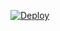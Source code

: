 [![Deploy](https://www.herokucdn.com/deploy/button.svg)](https://dashboard.heroku.com/new?template=https://github.com/MBREDOIL/Hacker-Uploader)
